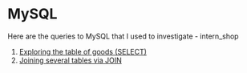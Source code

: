 # MySQL
<t> Here are the queries to MySQL that I used to investigate - intern_shop </t>
<ol>
  <li> <a href="https://docs.google.com/spreadsheets/d/1DGf9kvp329F1HtOvaMF4YIVgZhxLY01nObU1NzDm7Yo/edit?gid=0#gid=0"> Exploring the table of goods (SELECT) </a> 
  </li>
   <li> <a href="https://docs.google.com/spreadsheets/d/14wX3mq4Isix76GOD-obT1t9otpLja52KKpQ0uA6q_8Y/edit?usp=sharing"> Joining several tables via JOIN </a> 
   </li>
</ol>
